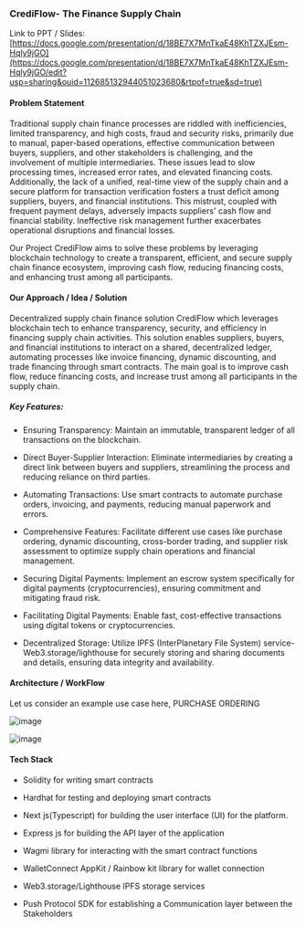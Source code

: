 ### CrediFlow- The Finance Supply Chain

Link to PPT / Slides: [https://docs.google.com/presentation/d/18BE7X7MnTkaE48KhTZXJEsm-Hqly9jGO](https://docs.google.com/presentation/d/18BE7X7MnTkaE48KhTZXJEsm-Hqly9jGO/edit?usp=sharing&ouid=112685132944051023680&rtpof=true&sd=true)

#### Problem Statement

Traditional supply chain finance processes are riddled with inefficiencies, limited transparency, and high costs, fraud and security risks, primarily due to manual, paper-based operations, effective communication between buyers, suppliers, and other stakeholders is challenging, and the involvement of multiple intermediaries. These issues lead to slow processing times, increased error rates, and elevated financing costs. Additionally, the lack of a unified, real-time view of the supply chain and a secure platform for transaction verification fosters a trust deficit among suppliers, buyers, and financial institutions. This mistrust, coupled with frequent payment delays, adversely impacts suppliers' cash flow and financial stability. Ineffective risk management further exacerbates operational disruptions and financial losses.

Our Project CrediFlow aims to solve these problems by leveraging blockchain technology to create a transparent, efficient, and secure supply chain finance ecosystem, improving cash flow, reducing financing costs, and enhancing trust among all participants.

#### Our Approach / Idea / Solution

Decentralized supply chain finance solution CrediFlow which leverages blockchain tech to enhance transparency, security, and efficiency in financing supply chain activities. This solution enables suppliers, buyers, and financial institutions to interact on a shared, decentralized ledger, automating processes like invoice financing, dynamic discounting, and trade financing through smart contracts. The main goal is to improve cash flow, reduce financing costs, and increase trust among all participants in the supply chain.

##### Key Features:

- Ensuring Transparency: Maintain an immutable, transparent ledger of all transactions on the blockchain.

- Direct Buyer-Supplier Interaction: Eliminate intermediaries by creating a direct link between buyers and suppliers, streamlining the process and reducing reliance on third parties.

- Automating Transactions: Use smart contracts to automate purchase orders, invoicing, and payments, reducing manual paperwork and errors.
- Comprehensive Features: Facilitate different use cases like purchase ordering, dynamic discounting, cross-border trading, and supplier risk assessment to optimize supply chain operations and financial management.

- Securing Digital Payments: Implement an escrow system specifically for digital payments (cryptocurrencies), ensuring commitment and mitigating fraud risk.

- Facilitating Digital Payments: Enable fast, cost-effective transactions using digital tokens or cryptocurrencies.

- Decentralized Storage: Utilize IPFS (InterPlanetary File System) service- Web3.storage/lighthouse for securely storing and sharing documents and details, ensuring data integrity and availability.

#### Architecture / WorkFlow

Let us consider an example use case here, PURCHASE ORDERING

![image](https://github.com/user-attachments/assets/2cc049eb-38a8-451d-b577-409c0431c81e)

![image](https://github.com/user-attachments/assets/dd1ccc86-86df-4160-9bdc-934bcc585a38)

#### Tech Stack

- Solidity for writing smart contracts

- Hardhat for testing and deploying smart contracts

- Next js(Typescript) for building the user interface (UI) for the platform.

- Express js for building the API layer of the application

- Wagmi library for interacting with the smart contract functions

- WalletConnect AppKit / Rainbow kit library for wallet connection

- Web3.storage/Lighthouse IPFS storage services

- Push Protocol SDK for establishing a Communication layer between the Stakeholders
